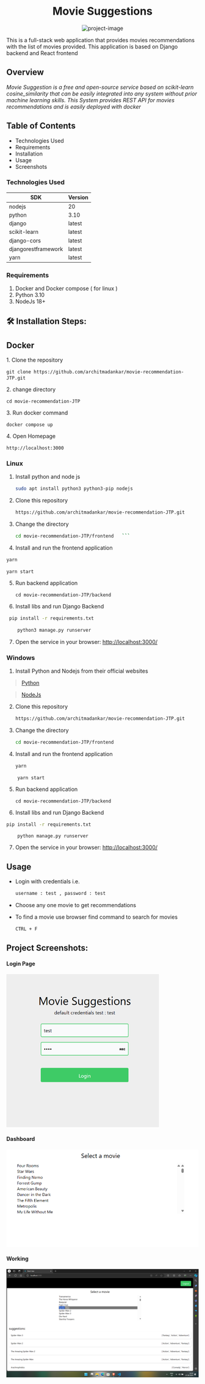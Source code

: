 <h1 align="center" id="title">Movie Suggestions</h1>

<p align="center"><img src="https://socialify.git.ci/architmadankar/movie-recommendation-JTP/image?description=1&amp;descriptionEditable=Movie%20Recommendation%20Webapp%20using%20Reactjs%20and%20Django&amp;font=Inter&amp;language=1&amp;name=1&amp;owner=1&amp;theme=Light" alt="project-image"></p>

<p id="description">This is a full-stack web application that provides movies recommendations with the list of movies provided. This application is based on Django backend and React frontend</p>


## Overview
*Movie Suggestion is a free and open-source service based on scikit-learn cosine_similarity that can be easily integrated into any system without prior machine learning skills. This System provides REST API for movies recommendations and is easily deployed with docker*


## Table of Contents

 - Technologies Used
 - Requirements
 - Installation
 - Usage
 - Screenshots


### Technologies Used
|  SDK|Version  |
|--|--|
|  nodejs|20  |
|python | 3.10|
|django| latest|
|scikit-learn| latest|
|django-cors | latest|
|djangorestframework | latest|
|yarn| latest|


### Requirements

1. Docker and Docker compose ( for linux )
2. Python 3.10
3. NodeJs 18+ 

<h2>🛠️ Installation Steps:</h2>

## Docker

<p>1. Clone the repository</p>

```
git clone https://github.com/architmadankar/movie-recommendation-JTP.git
```

<p>2. change directory</p>

```
cd movie-recommendation-JTP
```

<p>3. Run docker command</p>

```
docker compose up
```

<p>4. Open Homepage</p>

```
http://localhost:3000
```

### Linux 
1. Install python and node js 

	```bash
    sudo apt install python3 python3-pip nodejs
    ```

2. Clone this repository

      ```bash
    https://github.com/architmadankar/movie-recommendation-JTP.git
      ```
3. Change the directory

    ```bash
    cd movie-recommendation-JTP/frontend   ```
4. Install and run the frontend application

```bash
yarn
```
```
yarn start
```

5. Run backend application
   ```
   cd movie-recommendation-JTP/backend
   ```
6.  Install libs and run Django Backend

   ```bash
	pip install -r requirements.txt
```
```bash
	python3 manage.py runserver
```

7.  Open the service in your browser:  [http://localhost:3000/](http://localhost:3000/)

### Windows

1. Install Python and Nodejs from their official websites
> [Python](https://www.python.org/downloads/) 

> [NodeJs](https://nodejs.org/en/download)

2. Clone this repository

      ```bash
    https://github.com/architmadankar/movie-recommendation-JTP.git
      ```
3. Change the directory


    ```bash
    cd movie-recommendation-JTP/frontend
    ```
4. Install and run the frontend application

	```bash
	yarn
	```
```
	yarn start
```

5. Run backend application
   ```
   cd movie-recommendation-JTP/backend
   ```
6.  Install libs and run Django Backend
 ```bash
pip install -r requirements.txt
```
```
	python manage.py runserver
```
7.  Open the service in your browser:  [http://localhost:3000/](http://localhost:3000/)


## Usage

- Login with credentials i.e.
  ```bash
  username : test , password : test
  ```
- Choose any one movie to get recommendations
  
- To find a movie use browser find command to search for movies
  ```bash
  CTRL + F
  ```

<h2>Project Screenshots:</h2>

#### Login Page

<img src="https://github.com/architmadankar/movie-recommendation-JTP/blob/f34d62987f12f4a32a1e28932c2c2404e96f3f75/screenshots/login.png" alt="project-screenshot" width="400" height="400/">

#### Dashboard

<img src="https://github.com/architmadankar/movie-recommendation-JTP/blob/f34d62987f12f4a32a1e28932c2c2404e96f3f75/screenshots/dashboard.png" alt="project-screenshot">

#### Working 

<img src="https://github.com/architmadankar/movie-recommendation-JTP/blob/a0e2f0ab254055a11d450b46b6ef823c4160a99f/screenshots/working.png" alt="project-screenshot">
